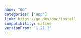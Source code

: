 ```yaml
---
name: "Go"
categories: ['app']
link: https://go.dev/doc/install
compatibility: native
versionFrom: "1.21.1"
---
```


